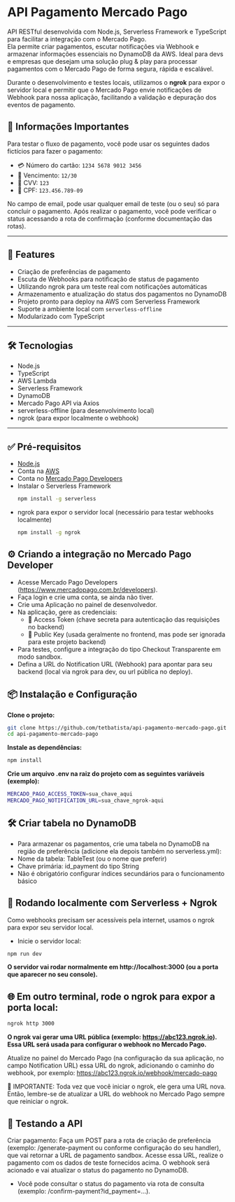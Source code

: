 # API Pagamento Mercado Pago

API RESTful desenvolvida com Node.js, Serverless Framework e TypeScript para facilitar a integração com o Mercado Pago.  
Ela permite criar pagamentos, escutar notificações via Webhook e armazenar informações essenciais no DynamoDB da AWS.
Ideal para devs e empresas que desejam uma solução plug & play para processar pagamentos com o Mercado Pago de forma segura, rápida e escalável.

Durante o desenvolvimento e testes locais, utilizamos o **ngrok** para expor o servidor local e permitir que o Mercado Pago envie notificações de Webhook para nossa aplicação, facilitando a validação e depuração dos eventos de pagamento.

## 📌 Informações Importantes

Para testar o fluxo de pagamento, você pode usar os seguintes dados fictícios para fazer o pagamento:

- 💳 Número do cartão: `1234 5678 9012 3456`  
- 📆 Vencimento: `12/30`  
- 🔐 CVV: `123`  
- 📄 CPF: `123.456.789-09` 

No campo de email, pode usar qualquer email de teste (ou o seu) só para concluir o pagamento.
Após realizar o pagamento, você pode verificar o status acessando a rota de confirmação (conforme documentação das rotas).

---
## 👾 Features

- Criação de preferências de pagamento
- Escuta de Webhooks para notificação de status de pagamento
- Utilizando ngrok para um teste real com notificações automáticas
- Armazenamento e atualização do status dos pagamentos no DynamoDB
- Projeto pronto para deploy na AWS com Serverless Framework
- Suporte a ambiente local com `serverless-offline`
- Modularizado com TypeScript

---

## 🛠️ Tecnologias

- Node.js
- TypeScript
- AWS Lambda
- Serverless Framework
- DynamoDB
- Mercado Pago API via Axios
- serverless-offline (para desenvolvimento local)
- ngrok (para expor localmente o webhook)

---

## ✅ Pré-requisitos

- [Node.js](https://nodejs.org/)
- Conta na [AWS](https://aws.amazon.com/)
- Conta no [Mercado Pago Developers](https://www.mercadopago.com.br/developers)
- Instalar o Serverless Framework
  ```bash
  npm install -g serverless
  ```
- ngrok para expor o servidor local (necessário para testar webhooks localmente)
  ```bash
  npm install -g ngrok
  ```    
## ⚙️ Criando a integração no Mercado Pago Developer

- Acesse Mercado Pago Developers (https://www.mercadopago.com.br/developers).
- Faça login e crie uma conta, se ainda não tiver.
- Crie uma Aplicação no painel de desenvolvedor.
- Na aplicação, gere as credenciais:
  - 🔐 Access Token (chave secreta para autenticação das requisições no backend)
  - 🔑 Public Key (usada geralmente no frontend, mas pode ser ignorada para este projeto backend)
- Para testes, configure a integração do tipo Checkout Transparente em modo sandbox.
- Defina a URL do Notification URL (Webhook) para apontar para seu backend (local via ngrok para dev, ou url pública no deploy).

## 📦 Instalação e Configuração

**Clone o projeto:**
```bash
git clone https://github.com/tetbatista/api-pagamento-mercado-pago.git
cd api-pagamento-mercado-pago
```

**Instale as dependências:**
```bash
npm install
```

**Crie um arquivo .env na raiz do projeto com as seguintes variáveis (exemplo):**
```bash
MERCADO_PAGO_ACCESS_TOKEN=sua_chave_aqui
MERCADO_PAGO_NOTIFICATION_URL=sua_chave_ngrok-aqui
```

## 🛠️ Criar tabela no DynamoDB
- Para armazenar os pagamentos, crie uma tabela no DynamoDB na região de preferência (adicione ela depois também no serverless.yml):
- Nome da tabela: TableTest (ou o nome que preferir)
- Chave primária: id_payment do tipo String
- Não é obrigatório configurar índices secundários para o funcionamento básico

## 🚀 Rodando localmente com Serverless + Ngrok
Como webhooks precisam ser acessíveis pela internet, usamos o ngrok para expor seu servidor local.

- Inicie o servidor local:
```bash
npm run dev
```

**O servidor vai rodar normalmente em http://localhost:3000 (ou a porta que aparecer no seu console).**

## 🌐 Em outro terminal, rode o ngrok para expor a porta local:

```bash
ngrok http 3000
```
**O ngrok vai gerar uma URL pública (exemplo: https://abc123.ngrok.io). Essa URL será usada para configurar o webhook no Mercado Pago.**

Atualize no painel do Mercado Pago (na configuração da sua aplicação, no campo Notification URL) essa URL do ngrok, adicionando o caminho do webhook, por exemplo:
https://abc123.ngrok.io/webhook/mercado-pago

📢 IMPORTANTE:
Toda vez que você iniciar o ngrok, ele gera uma URL nova. Então, lembre-se de atualizar a URL do webhook no Mercado Pago sempre que reiniciar o ngrok.

## 📩 Testando a API
Criar pagamento: Faça um POST para a rota de criação de preferência (exemplo: /generate-payment ou conforme configuração do seu handler), que vai retornar a URL de pagamento sandbox.
Acesse essa URL, realize o pagamento com os dados de teste fornecidos acima.
O webhook será acionado e vai atualizar o status do pagamento no DynamoDB.

- Você pode consultar o status do pagamento via rota de consulta (exemplo: /confirm-payment?id_payment=...).
